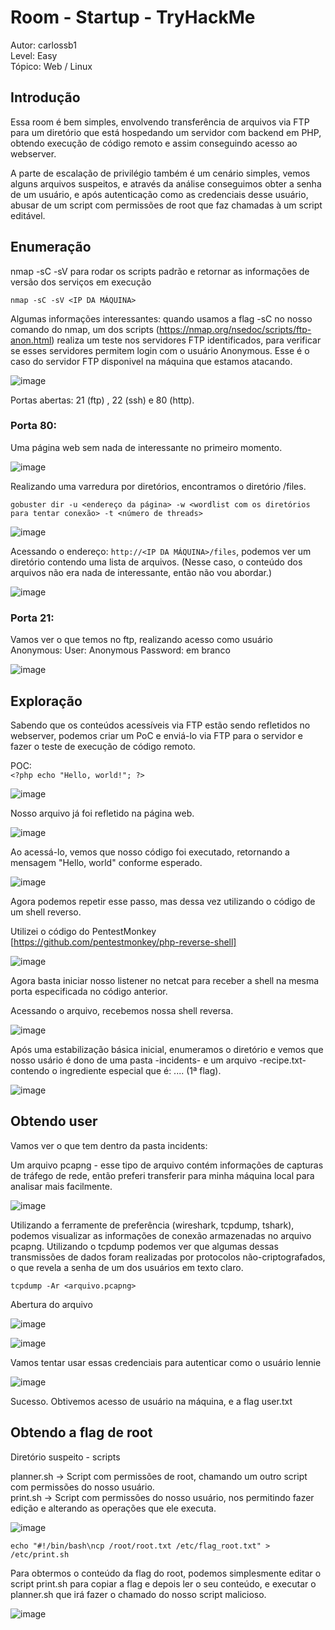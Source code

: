 # Room - Startup - TryHackMe 
Autor: carlossb1\
Level: Easy\
Tópico: Web / Linux


## Introdução

Essa room é bem simples, envolvendo transferência de arquivos via FTP para um diretório que está hospedando um servidor com backend em PHP, obtendo execução de código remoto e assim conseguindo acesso ao webserver.

A parte de escalação de privilégio também é um cenário simples, vemos alguns arquivos suspeitos, e através da análise conseguimos obter a senha de um usuário, e após autenticação como as credenciais desse usuário, abusar de um script com permissões de root que faz chamadas à um script editável.



## Enumeração

nmap -sC -sV para rodar os scripts padrão e retornar as informações de versão dos serviços em execução

`nmap -sC -sV <IP DA MÁQUINA>`

Algumas informações interessantes: quando usamos a flag -sC no nosso comando do nmap, um dos scripts (https://nmap.org/nsedoc/scripts/ftp-anon.html) realiza um teste nos servidores FTP identificados, para verificar se esses servidores permitem login com o usuário Anonymous. Esse é o caso do servidor FTP disponivel na máquina que estamos atacando.


![image](https://github.com/user-attachments/assets/e0877fcb-f129-4dbc-889b-115af3c0247c)


Portas abertas: 21 (ftp) , 22 (ssh)  e 80 (http).

### Porta 80:
Uma página web sem nada de interessante no primeiro momento.

![image](https://github.com/user-attachments/assets/360e0625-8a39-4121-ab20-0ed0d18f180b)

Realizando uma varredura por diretórios, encontramos o diretório /files.

`gobuster dir -u <endereço da página> -w <wordlist com os diretórios para tentar conexão> -t <número de threads>`

![image](https://github.com/user-attachments/assets/8d248236-f4f5-4a4f-ab3d-f92c2eba6f03)

Acessando o endereço: `http://<IP DA MÁQUINA>/files`, podemos ver um diretório contendo uma lista de arquivos.
(Nesse caso, o conteúdo dos arquivos não era nada de interessante, então não vou abordar.)

![image](https://github.com/user-attachments/assets/397e98d9-a956-4a96-b50c-df2ca2a71a4d)




### Porta 21:
Vamos ver o que temos no ftp, realizando acesso como usuário Anonymous:
User: Anonymous
Password: em branco

![image](https://github.com/user-attachments/assets/1cfb29bf-c860-4890-b7d4-b8d4a8093265)



## Exploração
Sabendo que os conteúdos acessíveis via FTP estão sendo refletidos no webserver, podemos criar um PoC e enviá-lo via FTP para o servidor e fazer o teste de execução de código remoto.

POC: \
` <?php echo "Hello, world!"; ?> `

![image](https://github.com/user-attachments/assets/880c8149-2609-4d14-842f-a8da1814e0d8)

Nosso arquivo já foi refletido na página web.


![image](https://github.com/user-attachments/assets/5cbfa196-72b4-474d-88cf-148e0ccf4a48)


Ao acessá-lo, vemos que nosso código foi executado, retornando a mensagem "Hello, world" conforme esperado.


![image](https://github.com/user-attachments/assets/9ac82ef2-c709-4fa0-b2a9-22e2a3de2793)


Agora podemos repetir esse passo, mas dessa vez utilizando o código de um shell reverso.

Utilizei o código do PentestMonkey [https://github.com/pentestmonkey/php-reverse-shell] 

![image](https://github.com/user-attachments/assets/7f56b233-cf51-4cb6-9692-55226fb5be58)

Agora basta iniciar nosso listener no netcat para receber a shell na mesma porta especificada no código anterior.

Acessando o arquivo, recebemos nossa shell reversa.

![image](https://github.com/user-attachments/assets/dbbf0b9c-645c-4af7-bb27-c518dbffca7b)

Após uma estabilização básica inicial, enumeramos o diretório e vemos que nosso usário é dono de uma pasta -incidents- e um arquivo -recipe.txt- contendo o ingrediente especial que é: .... (1ª flag).

![image](https://github.com/user-attachments/assets/9225b84e-028d-4630-9e1f-f2d610ea1ab7)

## Obtendo user

Vamos ver o que tem dentro da pasta incidents:

Um arquivo pcapng - esse tipo de arquivo contém informações de capturas de tráfego de rede, então preferi transferir para minha máquina local para analisar mais facilmente.

![image](https://github.com/user-attachments/assets/672c85f1-79fc-4dac-aae6-b3e4301022b3)


Utilizando a ferramente de preferência (wireshark, tcpdump, tshark), podemos visualizar as informações de conexão armazenadas no arquivo pcapng. Utilizando o tcpdump podemos ver que algumas dessas transmissões de dados foram realizadas por protocolos não-criptografados, o que revela a senha de um dos usuários em texto claro.

`tcpdump -Ar <arquivo.pcapng>` 

Abertura do arquivo

![image](https://github.com/user-attachments/assets/385d489c-62a6-4f7c-bdc0-9019e47b5fd7)


![image](https://github.com/user-attachments/assets/a9e1dcb9-c77b-4b34-b785-20aba16bff48)

Vamos tentar usar essas credenciais para autenticar como o usuário lennie

![image](https://github.com/user-attachments/assets/c973d791-03e4-48b8-adee-aedec4e75059)

Sucesso. Obtivemos acesso de usuário na máquina, e a flag user.txt

## Obtendo a flag de root

Diretório suspeito - scripts

planner.sh -> Script com permissões de root, chamando um outro script com permissões do nosso usuário.\
print.sh -> Script com permissões do nosso usuário, nos permitindo fazer edição e alterando as operações que ele executa.

![image](https://github.com/user-attachments/assets/27b30cde-6351-488f-a6fa-440203e8a55a)

`echo "#!/bin/bash\ncp /root/root.txt /etc/flag_root.txt" > /etc/print.sh`

Para obtermos o conteúdo da flag do root, podemos simplesmente editar o script print.sh para copiar a flag e depois ler o seu conteúdo, e executar o planner.sh que irá fazer o chamado do nosso script malicioso.

![image](https://github.com/user-attachments/assets/754b4da6-d2fb-40d9-9722-f0b0f0e2feb8)


